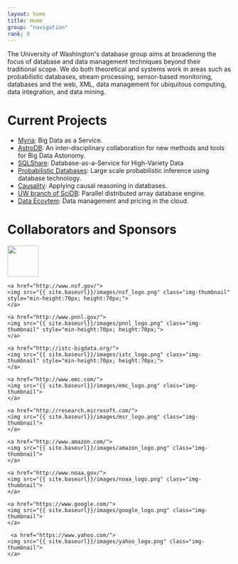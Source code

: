 ```yaml
---
layout: home
title: Home
group: "navigation"
rank: 0
---
```


The University of Washington's database group aims at broadening the focus of database and data management techniques beyond their traditional scope.  We do both theoretical and systems work in areas such as probabilistic databases, stream processing, sensor-based monitoring, databases and the web, XML, data management for ubiquitous computing, data integration, and data mining.

# Current Projects

* [Myria](http://myria.cs.washington.edu): Big Data as a Service.
* [AstroDB](http://db.cs.washington.edu/astrodb/): An inter-disciplinary collaboration for new methods and tools for Big Data Astonomy.
* [SQLShare](http://escience.washington.edu/sqlshare): Database-as-a-Service for High-Variety Data
* [Probabilistic Databases](http://homes.cs.washington.edu/~suciu/project-querycompilation.html): Large scale probabilistic inference using database technology.
* [Causality](http://people.cs.umass.edu/~ameli/projects/causality/): Applying causal reasoning in databases.
* [UW branch of SciDB](http://scidb.cs.washington.edu): Parallel distributed array database engine.
* [Data Eco$y$tem](http://cloud-data-pricing.cs.washington.edu): Data management and pricing in the cloud.


# Collaborators and Sponsors

<div height="50" class="flexcontainer">
    <a href="http://escience.washington.edu">
    <img src="{{ site.baseurl}}/images/eScience_logo.png" class="img-thumbnail" style="min-height:70px; height:70px;">
    </a>

    <a href="http://www.nsf.gov/">
    <img src="{{ site.baseurl}}/images/nsf_logo.png" class="img-thumbnail" style="min-height:70px; height:70px;">
    </a>

    <a href="http://www.pnnl.gov/">
    <img src="{{ site.baseurl}}/images/pnnl_logo.png" class="img-thumbnail" style="min-height:70px; height:70px;">
    </a>

    <a href="http://istc-bigdata.org/">
    <img src="{{ site.baseurl}}/images/istc_logo.png" class="img-thumbnail" style="min-height:70px; height:70px;">
    </a>

    <a href="http://www.emc.com/">
    <img src="{{ site.baseurl}}/images/emc_logo.png" class="img-thumbnail">
    </a>

    <a href="http://research.microsoft.com/">
    <img src="{{ site.baseurl}}/images/msr_logo.png" class="img-thumbnail">
    </a>

    <a href="http://www.amazon.com/">
    <img src="{{ site.baseurl}}/images/amazon_logo.png" class="img-thumbnail">
    </a>

    <a href="http://www.noaa.gov/">
    <img src="{{ site.baseurl}}/images/noaa_logo.png" class="img-thumbnail">
    </a>

    <a href="https://www.google.com/">
    <img src="{{ site.baseurl}}/images/google_logo.png" class="img-thumbnail">
    </a>

     <a href="https://www.yahoo.com/">
    <img src="{{ site.baseurl}}/images/yahoo_logo.png" class="img-thumbnail">
    </a>

</div>
